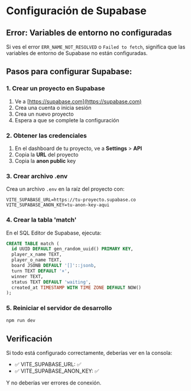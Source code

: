 # Configuración de Supabase

## Error: Variables de entorno no configuradas

Si ves el error `ERR_NAME_NOT_RESOLVED` o `Failed to fetch`, significa que las variables de entorno de Supabase no están configuradas.

## Pasos para configurar Supabase:

### 1. Crear un proyecto en Supabase
1. Ve a [https://supabase.com](https://supabase.com)
2. Crea una cuenta o inicia sesión
3. Crea un nuevo proyecto
4. Espera a que se complete la configuración

### 2. Obtener las credenciales
1. En el dashboard de tu proyecto, ve a **Settings** > **API**
2. Copia la **URL** del proyecto
3. Copia la **anon public** key

### 3. Crear archivo .env
Crea un archivo `.env` en la raíz del proyecto con:

```env
VITE_SUPABASE_URL=https://tu-proyecto.supabase.co
VITE_SUPABASE_ANON_KEY=tu-anon-key-aqui
```

### 4. Crear la tabla 'match'
En el SQL Editor de Supabase, ejecuta:

```sql
CREATE TABLE match (
  id UUID DEFAULT gen_random_uuid() PRIMARY KEY,
  player_x_name TEXT,
  player_o_name TEXT,
  board JSONB DEFAULT '[]'::jsonb,
  turn TEXT DEFAULT '×',
  winner TEXT,
  status TEXT DEFAULT 'waiting',
  created_at TIMESTAMP WITH TIME ZONE DEFAULT NOW()
);
```

### 5. Reiniciar el servidor de desarrollo
```bash
npm run dev
```

## Verificación
Si todo está configurado correctamente, deberías ver en la consola:
- ✅ VITE_SUPABASE_URL: ✅
- ✅ VITE_SUPABASE_ANON_KEY: ✅

Y no deberías ver errores de conexión.
